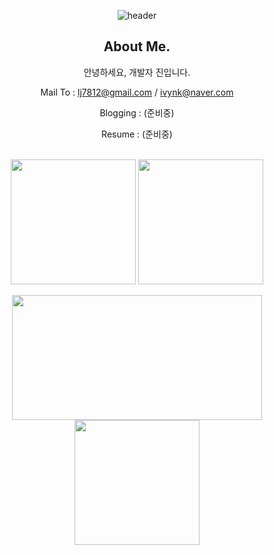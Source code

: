 <div align="center">

![header](https://capsule-render.vercel.app/api?type=waving&color=gradient&height=200&section=header&text=dev.jay&fontSize=60&fontColor=ffffff&fontAlign=80)

<h2 class="code-line" data-line-start=2 data-line-end=3 ><a id="About_Me_2"></a>About Me.</h2>
<p class="has-line-data" data-line-start="3" data-line-end="4">안녕하세요, 개발자 진입니다.</p>

<p>Mail To : <a href="mailto:lj7812@gmail.com">lj7812@gmail.com</a> / <a href="mailto:ivynk@naver.com">ivynk@naver.com</a></p>
<p>Blogging : (준비중)</p>
<p>Resume : (준비중)</p>


<br>
<a href="https://github.com/eljay0921"><img height=200 align="center" src="https://github-readme-stats.vercel.app/api?username=eljay0921&show_icons=true&theme=buefy&card_width=300" /></a>
<a href="https://github.com/eljay0921?tab=repositories"><img height=200 align="center" src="https://github-readme-stats.vercel.app/api/top-langs?username=eljay0921&layout=compact&langs_count=8&card_width=300" /></a>

</div>
<br>
<div align="center">
<img height=200 width=400 align="center" src="http://mazassumnida.wtf/api/v2/generate_badge?boj=lj7812" />
<img height=200 align="center" src="https://streak-stats.demolab.com/?user=eljay0921&theme=buefy&border=E4E2E2&card_width=400" />
</div>
<br>
<br>


</div>



